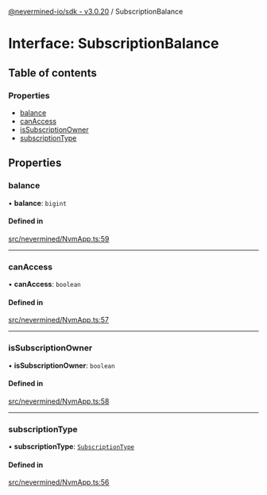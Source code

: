 [@nevermined-io/sdk - v3.0.20](../code-reference.md) / SubscriptionBalance

# Interface: SubscriptionBalance

## Table of contents

### Properties

- [balance](SubscriptionBalance.md#balance)
- [canAccess](SubscriptionBalance.md#canaccess)
- [isSubscriptionOwner](SubscriptionBalance.md#issubscriptionowner)
- [subscriptionType](SubscriptionBalance.md#subscriptiontype)

## Properties

### balance

• **balance**: `bigint`

#### Defined in

[src/nevermined/NvmApp.ts:59](https://github.com/nevermined-io/sdk-js/blob/fda834d746a6bb5136bf84409374b98a30682055/src/nevermined/NvmApp.ts#L59)

---

### canAccess

• **canAccess**: `boolean`

#### Defined in

[src/nevermined/NvmApp.ts:57](https://github.com/nevermined-io/sdk-js/blob/fda834d746a6bb5136bf84409374b98a30682055/src/nevermined/NvmApp.ts#L57)

---

### isSubscriptionOwner

• **isSubscriptionOwner**: `boolean`

#### Defined in

[src/nevermined/NvmApp.ts:58](https://github.com/nevermined-io/sdk-js/blob/fda834d746a6bb5136bf84409374b98a30682055/src/nevermined/NvmApp.ts#L58)

---

### subscriptionType

• **subscriptionType**: [`SubscriptionType`](../enums/SubscriptionType.md)

#### Defined in

[src/nevermined/NvmApp.ts:56](https://github.com/nevermined-io/sdk-js/blob/fda834d746a6bb5136bf84409374b98a30682055/src/nevermined/NvmApp.ts#L56)
